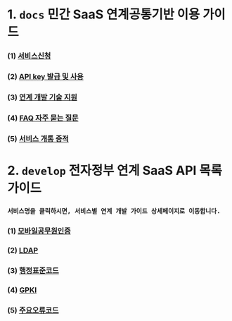 # 1. `docs` 민간 SaaS 연계공통기반 이용 가이드
### (1) [서비스신청](https://github.com/privateSaasOperationSupportCenter/docs/blob/main/1.%20%EC%84%9C%EB%B9%84%EC%8A%A4%EC%8B%A0%EC%B2%AD.md)

### (2) [API key 발급 및 사용](https://github.com/privateSaasOperationSupportCenter/docs/blob/main/2.%20API%20key%20%EB%B0%9C%EA%B8%89%20%EB%B0%8F%20%EC%82%AC%EC%9A%A9.md)

### (3) [연계 개발 기술 지원](https://github.com/privateSaasOperationSupportCenter/docs/blob/main/3.%20%EC%97%B0%EA%B3%84%20%EA%B0%9C%EB%B0%9C%20%EA%B8%B0%EC%88%A0%20%EC%A7%80%EC%9B%90.md)

### (4) [FAQ 자주 묻는 질문](https://github.com/privateSaasOperationSupportCenter/docs/blob/main/4.%20FAQ%20%EC%9E%90%EC%A3%BC%20%EB%AC%BB%EB%8A%94%20%EC%A7%88%EB%AC%B8.md)

### (5) [서비스 개통 증적](https://github.com/privateSaasOperationSupportCenter/docs/blob/main/5.%20%EC%84%9C%EB%B9%84%EC%8A%A4%20%EA%B0%9C%ED%86%B5%20%EC%A6%9D%EC%A0%81.md)


# 2. `develop` 전자정부 연계 SaaS API 목록 가이드
### `서비스명을 클릭하시면, 서비스별 연계 개발 가이드 상세페이지로 이동합니다.`

### (1) [모바일공무원인증](https://github.com/privateSaasOperationSupportCenter/develop/blob/main/linkService/mobile/mobile.md)

### (2) [LDAP](https://github.com/privateSaasOperationSupportCenter/develop/blob/main/linkService/ldap/ldap.md)

### (3) [행정표준코드](https://github.com/privateSaasOperationSupportCenter/develop/blob/main/linkService/code/code.md)

### (4) [GPKI](https://github.com/privateSaasOperationSupportCenter/develop/blob/main/linkService/gpki/gpki.md) 

### (5) [주요오류코드](https://github.com/privateSaasOperationSupportCenter/develop/blob/main/linkService/other/%EC%A3%BC%EC%9A%94%20%EC%98%A4%EB%A5%98%20%EC%BD%94%EB%93%9C.md)
